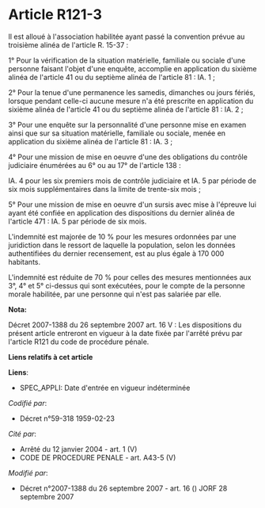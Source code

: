 # Article R121-3

Il est alloué à l'association habilitée ayant passé la convention prévue au troisième alinéa de l'article R. 15-37 :

1° Pour la vérification de la situation matérielle, familiale ou sociale d'une personne faisant l'objet d'une enquête,
accomplie en application du sixième alinéa de l'article 41 ou du septième alinéa de l'article 81 : IA. 1 ;

2° Pour la tenue d'une permanence les samedis, dimanches ou jours fériés, lorsque pendant celle-ci aucune mesure n'a été
prescrite en application du sixième alinéa de l'article 41 ou du septième alinéa de l'article 81 : IA. 2 ;

3° Pour une enquête sur la personnalité d'une personne mise en examen ainsi que sur sa situation matérielle, familiale ou
sociale, menée en application du sixième alinéa de l'article 81 : IA. 3 ;

4° Pour une mission de mise en oeuvre d'une des obligations du contrôle judiciaire énumérées au 6° ou au 17° de l'article
138 :

IA. 4 pour les six premiers mois de contrôle judiciaire et IA. 5 par période de six mois supplémentaires dans la limite de
trente-six mois ;

5° Pour une mission de mise en oeuvre d'un sursis avec mise à l'épreuve lui ayant été confiée en application des dispositions
du dernier alinéa de l'article 471 : IA. 5 par période de six mois.

L'indemnité est majorée de 10 % pour les mesures ordonnées par une juridiction dans le ressort de laquelle la population,
selon les données authentifiées du dernier recensement, est au plus égale à 170 000 habitants.

L'indemnité est réduite de 70 % pour celles des mesures mentionnées aux 3°, 4° et 5° ci-dessus qui sont exécutées, pour le
compte de la personne morale habilitée, par une personne qui n'est pas salariée par elle.

**Nota:**

Décret 2007-1388 du 26 septembre 2007 art. 16 V : Les dispositions du présent article entreront en vigueur à la date fixée
par l'arrêté prévu par l'article R121 du code de procédure pénale.

**Liens relatifs à cet article**

**Liens**:

  - SPEC_APPLI: Date d'entrée en vigueur indéterminée

_Codifié par_:

  - Décret n°59-318 1959-02-23

_Cité par_:

  - Arrêté du 12 janvier 2004 - art. 1 (V)
  - CODE DE PROCEDURE PENALE - art. A43-5 (V)

_Modifié par_:

  - Décret n°2007-1388 du 26 septembre 2007 - art. 16 () JORF 28 septembre 2007
